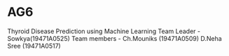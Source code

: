 # AG6
Thyroid Disease Prediction using Machine Learning
Team Leader - Sowkya(19471A0525)
Team members - Ch.Mouniks (19471A0509)
               D.Neha Sree (19471A0517)
